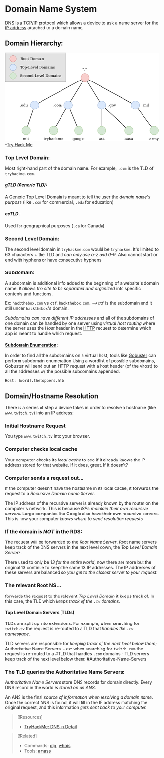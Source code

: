 
# Domain Name System
DNS is a [TCP/IP](/networking/protocols/TCP.md) protocol which allows a device to ask a name server for the [IP address](/networking/OSI/3-network/IP-addresses.md) attached to a domain name.
## Domain Hierarchy:
![](/networking/networking-pics/DNS-1.png)
-[Try Hack Me](https://tryhackme.com/room/dnsindetail)
### Top Level Domain:
Most right-hand part of the domain name. For example, `.com` is the TLD of `tryhackme.com`.
##### gTLD (Generic TLD):
A Generic Top Level Domain is meant to tell the user the *domain name's purpose* (like `.com` for commercial, `.edu` for education)
##### ccTLD :
Used for geographical purposes (`.ca` for Canada)
### Second Level Domain:
The second level domain in `tryhackme.com` would be `tryhackme`. It's limited to 63 characters + the TLD and *can only use a-z and 0-9.* Also cannot start or end with hyphens or have consecutive hyphens.
### Subdomain:
A subdomain is additional info added to the beginning of a website's domain name. *It allows the site to be separated and organized* into specific contents and functions.

Ex: `hackthebox.com` vs `ctf.hackthebox.com`. -->`ctf` is the subdomain and it still under `hackthebox`'s domain.

*Subdomains can have different IP addresses* and all of the subdomains of one domain can be handled by one server using *virtual host routing* where the server uses the *Host* header in the [HTTP](/www/HTTP.md) request to determine which app is meant to handle which request.
#### [Subdomain Enumeration](PNPT/PEH/recon/hunting-subdomains.md):
In order to find all the subdomains on a virtual host, tools like [Gobuster](/cybersecurity/tools/scanning-enumeration/dir-and-subdomain/gobuster.md) can perform subdomain enumeration Using a wordlist of possible subdomains, Gobuster will send out an HTTP request with a host header (of the vhost) to all the addresses w/ the possible subdomains appended.
```
Host: [word].thetoppers.htb
```
## Domain/Hostname Resolution
There is a series of step a device takes in order to resolve a hostname (like `www.twitch.tv`) into an IP address:
### Initial Hostname Request
You type `www.twitch.tv` into your browser.
### Computer checks local cache
Your computer checks its *local cache* to see if it already knows the IP address stored for that website. If it does, great. If it doesn't?
### Computer sends a request out...
If the computer doesn't have the hostname in its local cache, it forwards the request to a *Recursive Domain name Server.*

The IP address of the recursive server is already known by the router on the computer's network. This is because *ISPs maintain their own recursive servers.* Large companies like Google also have their own recursive servers. This is how your computer *knows where to send resolution requests.*
### If the domain is *NOT* in the RDS:
The request will be forwarded to the *Root Name Server*. Root name servers keep track of the DNS servers in the next level down, the *Top Level Domain Servers*.

There used to only be *13 for the entire world*, now there are more but the original 13 continue to keep the same 13 IP addresses. The IP addresses of these servers are balanced *so you get to the closest server to your request.*
### The relevant Root NS...
forwards the request to the relevant *Top Level Domain* it keeps track of. In this case, the TLD which *keeps track of the `.tv` domains.*
#### Top Level Domain Servers (TLDs)
TLDs are split up into extensions. For example, when searching for `twitch.tv` the request is re-routed to a TLD that *handles the `.tv` namespace.*

TLD servers are responsible for *keeping track of the next level below them*; Authoritative Name Servers.
	- ex: when searching for `twitch.com` the request is re-routed to a #TLD that handles `.com` domains
	- TLD servers keep track of the next level below them: #Authoritative-Name-Servers
### The TLD queries the Authoritative Name Servers:
*Authoritative Name Servers* store DNS records for domain directly. Every DNS record in the world *is stored on an ANS*.

An ANS is the final *source of information when resolving a domain name*. Once the correct ANS is found, it will fill in the IP address matching the original request, and this information *gets sent back to your computer.*

> [!Resources]
> - [TryHackMe: DNS in Detail](https://tryhackme.com/room/dnsindetail)

> [!Related]
> - Commands: [dig](/CLI-tools/dig.md), [whois](/CLI-tools/whois.md)
> - Tools: [amass](/cybersecurity/tools/scanning-enumeration/dir-and-subdomain/amass.md)
